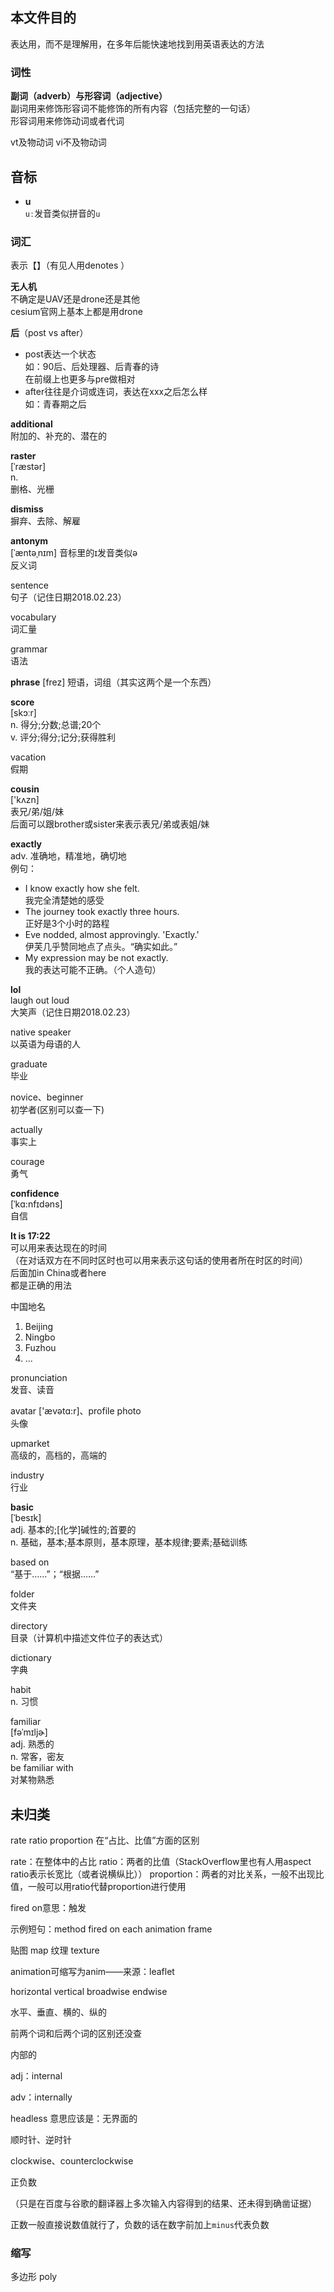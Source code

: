 
## 本文件目的
表达用，而不是理解用，在多年后能快速地找到用英语表达的方法




### 词性

**副词（adverb）与形容词（adjective）**    
副词用来修饰形容词不能修饰的所有内容（包括完整的一句话）    
形容词用来修饰动词或者代词

vt及物动词
vi不及物动词



## 音标

- **u**  
  `uː`发音类似拼音的`u`



### 词汇





表示【】（有见人用denotes ）





**无人机**  
不确定是UAV还是drone还是其他  
cesium官网上基本上都是用drone



**后**（post vs after）

- post表达一个状态  
  如：90后、后处理器、后青春的诗  
  在前缀上也更多与pre做相对  
- after往往是介词或连词，表达在xxx之后怎么样  
  如：青春期之后



**additional**  
附加的、补充的、潜在的

**raster**  
 [ˈræstər]  
n.  
删格、光栅



**dismiss**  
摒弃、去除、解雇

**antonym**    
[ˈæntəˌnɪm] 音标里的ɪ发音类似ə    
反义词

sentence    
句子（记住日期2018.02.23）

vocabulary    
词汇量

grammar    
语法

**phrase**
[frez]
短语，词组（其实这两个是一个东西）

**score**    
[skɔːr]    
n.
得分;分数;总谱;20个    
v.
评分;得分;记分;获得胜利

vacation    
假期

**cousin**    
['kʌzn]    
表兄/弟/姐/妹    
后面可以跟brother或sister来表示表兄/弟或表姐/妹

**exactly**    
adv.
准确地，精准地，确切地    
例句：    
- I know exactly how she felt.    
  我完全清楚她的感受
- The journey took exactly three hours.    
  正好是3个小时的路程
- Eve nodded, almost approvingly. 'Exactly.'    
  伊芙几乎赞同地点了点头。“确实如此。”
- My expression may be not exactly.    
  我的表达可能不正确。（个人造句）

**lol**    
laugh out loud    
大笑声（记住日期2018.02.23）

native speaker    
以英语为母语的人

graduate    
毕业

novice、beginner    
初学者(区别可以查一下)

actually    
事实上

courage    
勇气

**confidence**    
 [ˈkɑ:nfɪdəns]    
自信

**It is 17:22**    
可以用来表达现在的时间     
（在对话双方在不同时区时也可以用来表示这句话的使用者所在时区的时间）    
后面加in China或者here     
都是正确的用法

中国地名    
1. Beijing
1. Ningbo
1. Fuzhou
1. ...

pronunciation     
发音、读音

avatar ['ævətɑ:r]、profile photo    
头像

upmarket    
高级的，高档的，高端的

industry    
行业

**basic**    
 [ˈbesɪk]    
adj.
基本的;[化学]碱性的;首要的    
n.
基础，基本;基本原则，基本原理，基本规律;要素;基础训练    

based on    
“基于……”；“根据……”

folder    
文件夹

directory    
目录（计算机中描述文件位子的表达式）

dictionary    
字典

habit    
n. 习惯

familiar    
 [fəˈmɪljɚ]     
adj.
熟悉的    
n.
常客，密友    
be familiar with     
对某物熟悉

 

## 未归类

rate ratio proportion 在“占比、比值”方面的区别

rate：在整体中的占比
ratio：两者的比值（StackOverflow里也有人用aspect ratio表示长宽比（或者说横纵比））
proportion：两者的对比关系，一般不出现比值，一般可以用ratio代替proportion进行使用





fired on意思：触发

示例短句：method fired on each animation frame



贴图 map 纹理 texture

animation可缩写为anim——来源：leaflet



horizontal vertical broadwise endwise

水平、垂直、横的、纵的

前两个词和后两个词的区别还没查



内部的

adj：internal

adv：internally





headless 意思应该是：无界面的





顺时针、逆时针

clockwise、counterclockwise





正负数

（只是在百度与谷歌的翻译器上多次输入内容得到的结果、还未得到确凿证据）

正数一般直接说数值就行了，负数的话在数字前加上`minus`代表负数





### 缩写

多边形 poly